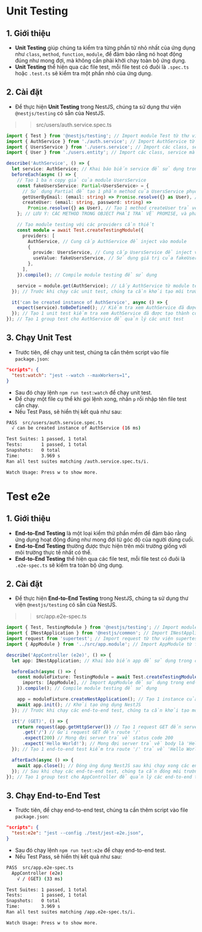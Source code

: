 # Unit Testing
## 1. Giới thiệu
- **Unit Testing** giúp chúng ta kiểm tra từng phần tử nhỏ nhất của ứng dụng như `class`, `method`, `function`, `module`, để đảm bảo rằng nó hoạt động đúng như mong đợi, mà không cần phải khởi chạy toàn bộ ứng dụng.
- **Unit Testing** thể hiện qua các file test, mỗi file test có đuôi là `.spec.ts` hoặc `.test.ts` sẽ kiểm tra một phần nhỏ của ứng dụng.

## 2. Cài đặt
- Để thực hiện **Unit Testing** trong NestJS, chúng ta sử dụng thư viện `@nestjs/testing` có sẵn của NestJS.
>>src/users/auth.service.spec.ts
```typescript
import { Test } from '@nestjs/testing'; // Import module Test từ thư viện testing của NestJS để tạo unit test
import { AuthService } from './auth.service'; // Import AuthService từ file auth.service.ts để sử dụng trong unit test
import { UsersService } from './users.service'; // Import các class, service mà AuthService cần sử dụng
import { User } from './users.entity'; // Import các class, service mà AuthService cần sử dụng

describe('AuthService', () => {
  let service: AuthService; // Khai báo biến service để sử dụng trong các unit test
  beforeEach(async () => {
    // Tạo 1 bản copy giả của module UsersService
    const fakeUsersService: Partial<UsersService> = {
      // Sử dụng Partial để tạo 1 phần method của UsersService phục vụ cho AuthService
      getUserByEmail: (email: string) => Promise.resolve({} as User), // Tạo 1 method getUserByEmail trả về một user giả
      createUser: (email: string, password: string) =>
        Promise.resolve({} as User), // Tạo 1 method createUser trả về một user giả
    }; // LƯU Ý: CÁC METHOD TRONG OBJECT PHẢI TRẢ VỀ PROMISE, và phải khai báo đúng các METHOD được AUTHSERVICE SỬ DỤNG trong USERSERVICE

    // Tạo module testing với các providers cần thiết
    const module = await Test.createTestingModule({
      providers: [
        AuthService, // Cung cấp AuthService để inject vào module
        {
          provide: UsersService, // Cung cấp UsersService để inject vào AuthService
          useValue: fakeUsersService, // Sử dụng giá trị của fakeUsersService để thay thế UsersService thật
        },
      ],
    }).compile(); // Compile module testing để sử dụng

    service = module.get(AuthService); // Lấy AuthService từ module testing để sử dụng trong unit test gán lai cho biến service
  }); // Trước khi chạy các unit test, chúng ta cần khởi tạo môi trường test

  it('can be created instance of AuthService', async () => {
    expect(service).toBeDefined(); // Kiểm tra xem AuthService đã được tạo thành công chưa
  }); // Tạo 1 unit test kiểm tra xem AuthService đã được tạo thành công chưa
}); // Tạo 1 group test cho AuthService để quản lý các unit test

```

## 3. Chạy Unit Test
- Trước tiên, để chạy unit test, chúng ta cần thêm script vào file `package.json`:
```json
"scripts": {
  "test:watch": "jest --watch --maxWorkers=1",
}
```
- Sau đó chạy lệnh `npm run test:watch` để chạy unit test.
- Để chạy một file cụ thể khi gọi lệnh xong, nhấn `p` rồi nhập tên file test cần chạy.
- Nếu Test Pass, sẽ hiển thị kết quả như sau:
```bash
PASS  src/users/auth.service.spec.ts
  √ can be created instance of AuthService (16 ms)

Test Suites: 1 passed, 1 total
Tests:       1 passed, 1 total
Snapshots:   0 total
Time:        3.969 s
Ran all test suites matching /auth.service.spec.ts/i.

Watch Usage: Press w to show more.
```

# Test e2e
## 1. Giới thiệu
- **End-to-End Testing** là một loại kiểm thử phần mềm để đảm bảo rằng ứng dụng hoạt động đúng như mong đợi từ góc độ của người dùng cuối.
- **End-to-End Testing** thường được thực hiện trên môi trường giống với môi trường thực tế nhất có thể.
- **End-to-End Testing** thể hiện qua các file test, mỗi file test có đuôi là `.e2e-spec.ts` sẽ kiểm tra toàn bộ ứng dụng.

## 2. Cài đặt
- Để thực hiện **End-to-End Testing** trong NestJS, chúng ta sử dụng thư viện `@nestjs/testing` có sẵn của NestJS.
>>src/app.e2e-spec.ts
```typescript
import { Test, TestingModule } from '@nestjs/testing'; // Import module Test, TestingModule từ thư viện testing của NestJS để tạo end-to-end test
import { INestApplication } from '@nestjs/common'; // Import INestApplication từ @nestjs/common để sử dụng trong end-to-end test
import request from 'supertest'; // Import request từ thư viện supertest để tạo request trong end-to-end test
import { AppModule } from '../src/app.module'; // Import AppModule từ file app.module.ts để sử dụng trong end-to-end test

describe('AppController (e2e)', () => {
  let app: INestApplication; // Khai báo biến app để sử dụng trong các end-to-end test

  beforeEach(async () => {
    const moduleFixture: TestingModule = await Test.createTestingModule({
      imports: [AppModule], // Import AppModule để sử dụng trong end-to-end test
    }).compile(); // Compile module testing để sử dụng

    app = moduleFixture.createNestApplication(); // Tạo 1 instance của ứng dụng NestJS để sử dụng trong end-to-end test
    await app.init(); // Khởi tạo ứng dụng NestJS
  }); // Trước khi chạy các end-to-end test, chúng ta cần khởi tạo môi trường test

  it('/ (GET)', () => {
    return request(app.getHttpServer()) // Tạo 1 request GET đến server
      .get('/') // Gửi request GET đến route '/'
      .expect(200) // Mong đợi server trả về status code 200
      .expect('Hello World!'); // Mong đợi server trả về body là 'Hello World!'
  }); // Tạo 1 end-to-end test kiểm tra route '/' trả về 'Hello World!'

  afterEach(async () => {
    await app.close(); // Đóng ứng dụng NestJS sau khi chạy xong các end-to-end test
  }); // Sau khi chạy các end-to-end test, chúng ta cần đóng môi trường test
}); // Tạo 1 group test cho AppController để quản lý các end-to-end test
```

## 3. Chạy End-to-End Test
- Trước tiên, để chạy end-to-end test, chúng ta cần thêm script vào file `package.json`:
```json
"scripts": {
  "test:e2e": "jest --config ./test/jest-e2e.json",
}
```
- Sau đó chạy lệnh `npm run test:e2e` để chạy end-to-end test.
- Nếu Test Pass, sẽ hiển thị kết quả như sau:
```bash
PASS  src/app.e2e-spec.ts
  AppController (e2e)
    √ / (GET) (33 ms)

Test Suites: 1 passed, 1 total
Tests:       1 passed, 1 total
Snapshots:   0 total
Time:        3.969 s
Ran all test suites matching /app.e2e-spec.ts/i.

Watch Usage: Press w to show more.
```
